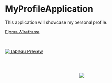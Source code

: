 # MyProfileApplication
 This application will showcase my personal profile.



<p><a href="https://github.com/NirvanaDogra/MyProfileApplication/blob/8a65b3b6c460c1af1643be83f03a9c5c7cb3e0bf/README%20assets/Figma.gif">Figma Wireframe</a></p>


<br></br>
<a href="[https://www.figma.com/proto/uXyrVv8efaBSe8e3sMmhiO/My-Profile?node-id=18%3A2530&starting-point-node-id=18%3A2530](https://www.figma.com/proto/uXyrVv8efaBSe8e3sMmhiO/My-Profile?node-id=18%3A2530&starting-point-node-id=18%3A2530)">![Tableau Preview](https://github.com/NirvanaDogra/MyProfileApplication/blob/12eb9f8b43a7736eaf90e3d0e47a1c6c03e6d99e/README%20assets/My%20Profile%20UI%20Design.png)</a>



<br></br>
<p align="center">
<img src="https://github.com/NirvanaDogra/MyProfile/blob/0caa28b8283217fee260cad12ac69dd410ab6ab4/README%20assets/Figma.gif"  />
</p>
